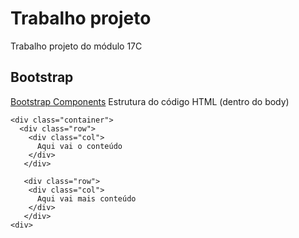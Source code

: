 # Trabalho projeto
Trabalho projeto do módulo 17C


## Bootstrap

[Bootstrap Components](https://getbootstrap.com/docs/4.3/components/)
Estrutura do código HTML (dentro do body)

    <div class="container">
      <div class="row">
        <div class="col">
          Aqui vai o conteúdo
        </div>
       </div>
       
       <div class="row">
        <div class="col">
          Aqui vai mais conteúdo
        </div>
       </div>
    <div>
